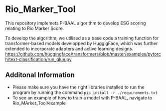 # Rio_Marker_Tool
This repository implemets P-BAAL algorithm to develop ESG scoring relating to Rio Marker Score.

To develop the algorithm, we utilised as a base code a training function for transformer-based models developped by HuggigFace, which was further extended to incorporate adapters and active learning designs. 
<https://github.com/huggingface/transformers/blob/master/examples/pytorch/text-classification/run_glue.py>

## Additonal Information
* Please make sure you have the right libraries installed to run the program by running the command `pip install -r ./requirements.txt`
* To see an example of how to train a model with P-BAAL, navigate to Rio_MArket_Tool/example
